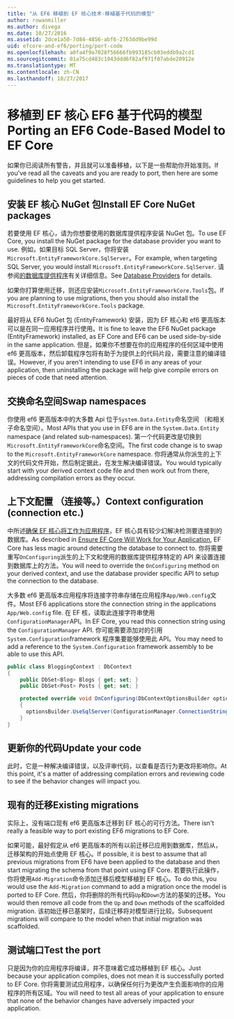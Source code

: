 ```yaml
---
title: "从 EF6 移植到 EF 核心技术-移植基于代码的模型"
author: rowanmiller
ms.author: divega
ms.date: 10/27/2016
ms.assetid: 2dce1a50-7d84-4856-abf6-2763dd9be99d
uid: efcore-and-ef6/porting/port-code
ms.openlocfilehash: a0fa4f9a7028f56666fb993185cb03eddb9a2cd1
ms.sourcegitcommit: 01a75cd483c1943ddd6f82af971f07abde20912e
ms.translationtype: MT
ms.contentlocale: zh-CN
ms.lasthandoff: 10/27/2017
---
```

# <a name="porting-an-ef6-code-based-model-to-ef-core"></a><span data-ttu-id="3df6f-102">移植到 EF 核心 EF6 基于代码的模型</span><span class="sxs-lookup"><span data-stu-id="3df6f-102">Porting an EF6 Code-Based Model to EF Core</span></span>

<span data-ttu-id="3df6f-103">如果你已阅读所有警告，并且就可以准备移植，以下是一些帮助你开始准则。</span><span class="sxs-lookup"><span data-stu-id="3df6f-103">If you've read all the caveats and you are ready to port, then here are some guidelines to help you get started.</span></span>

## <a name="install-ef-core-nuget-packages"></a><span data-ttu-id="3df6f-104">安装 EF 核心 NuGet 包</span><span class="sxs-lookup"><span data-stu-id="3df6f-104">Install EF Core NuGet packages</span></span>

<span data-ttu-id="3df6f-105">若要使用 EF 核心，请为你想要使用的数据库提供程序安装 NuGet 包。</span><span class="sxs-lookup"><span data-stu-id="3df6f-105">To use EF Core, you install the NuGet package for the database provider you want to use.</span></span> <span data-ttu-id="3df6f-106">例如，如果目标 SQL Server，你将安装`Microsoft.EntityFrameworkCore.SqlServer`。</span><span class="sxs-lookup"><span data-stu-id="3df6f-106">For example, when targeting SQL Server, you would install `Microsoft.EntityFrameworkCore.SqlServer`.</span></span> <span data-ttu-id="3df6f-107">请参阅[的数据库提供程序](../../core/providers/index.md)有关详细信息。</span><span class="sxs-lookup"><span data-stu-id="3df6f-107">See [Database Providers](../../core/providers/index.md) for details.</span></span>

<span data-ttu-id="3df6f-108">如果你打算使用迁移，则还应安装`Microsoft.EntityFrameworkCore.Tools`包。</span><span class="sxs-lookup"><span data-stu-id="3df6f-108">If you are planning to use migrations, then you should also install the `Microsoft.EntityFrameworkCore.Tools` package.</span></span>

<span data-ttu-id="3df6f-109">最好将从 EF6 NuGet 包 (EntityFramework) 安装，因为 EF 核心和 ef6 更高版本可以是在同一应用程序并行使用。</span><span class="sxs-lookup"><span data-stu-id="3df6f-109">It is fine to leave the EF6 NuGet package (EntityFramework) installed, as EF Core and EF6 can be used side-by-side in the same application.</span></span> <span data-ttu-id="3df6f-110">但是，如果你不想要在你的应用程序的任何区域中使用 ef6 更高版本，然后卸载程序包将有助于为提供上的代码片段，需要注意的编译错误。</span><span class="sxs-lookup"><span data-stu-id="3df6f-110">However, if you aren't intending to use EF6 in any areas of your application, then uninstalling the package will help give compile errors on pieces of code that need attention.</span></span>

## <a name="swap-namespaces"></a><span data-ttu-id="3df6f-111">交换命名空间</span><span class="sxs-lookup"><span data-stu-id="3df6f-111">Swap namespaces</span></span>

<span data-ttu-id="3df6f-112">你使用 ef6 更高版本中的大多数 Api 位于`System.Data.Entity`命名空间 （和相关子命名空间）。</span><span class="sxs-lookup"><span data-stu-id="3df6f-112">Most APIs that you use in EF6 are in the `System.Data.Entity` namespace (and related sub-namespaces).</span></span> <span data-ttu-id="3df6f-113">第一个代码更改是切换到`Microsoft.EntityFrameworkCore`命名空间。</span><span class="sxs-lookup"><span data-stu-id="3df6f-113">The first code change is to swap to the `Microsoft.EntityFrameworkCore` namespace.</span></span> <span data-ttu-id="3df6f-114">你将通常从你派生的上下文的代码文件开始，然后制定据此，在发生解决编译错误。</span><span class="sxs-lookup"><span data-stu-id="3df6f-114">You would typically start with your derived context code file and then work out from there, addressing compilation errors as they occur.</span></span>

## <a name="context-configuration-connection-etc"></a><span data-ttu-id="3df6f-115">上下文配置 （连接等。）</span><span class="sxs-lookup"><span data-stu-id="3df6f-115">Context configuration (connection etc.)</span></span>

<span data-ttu-id="3df6f-116">中所述[确保 EF 核心将工作为应用程序](ensure-requirements.md)，EF 核心具有较少幻解决检测要连接到的数据库。</span><span class="sxs-lookup"><span data-stu-id="3df6f-116">As described in [Ensure EF Core Will Work for Your Application](ensure-requirements.md), EF Core has less magic around detecting the database to connect to.</span></span> <span data-ttu-id="3df6f-117">你将需要重写`OnConfiguring`派生的上下文和使用的数据库提供程序特定的 API 来设置连接到数据库上的方法。</span><span class="sxs-lookup"><span data-stu-id="3df6f-117">You will need to override the `OnConfiguring` method on your derived context, and use the database provider specific API to setup the connection to the database.</span></span>

<span data-ttu-id="3df6f-118">大多数 ef6 更高版本应用程序将连接字符串存储在应用程序`App/Web.config`文件。</span><span class="sxs-lookup"><span data-stu-id="3df6f-118">Most EF6 applications store the connection string in the applications `App/Web.config` file.</span></span> <span data-ttu-id="3df6f-119">在 EF 核，读取此连接字符串使用`ConfigurationManager`API。</span><span class="sxs-lookup"><span data-stu-id="3df6f-119">In EF Core, you read this connection string using the `ConfigurationManager` API.</span></span> <span data-ttu-id="3df6f-120">你可能需要添加对的引用`System.Configuration`framework 程序集要能够使用此 API。</span><span class="sxs-lookup"><span data-stu-id="3df6f-120">You may need to add a reference to the `System.Configuration` framework assembly to be able to use this API.</span></span>

``` csharp
public class BloggingContext : DbContext
{
    public DbSet<Blog> Blogs { get; set; }
    public DbSet<Post> Posts { get; set; }

    protected override void OnConfiguring(DbContextOptionsBuilder optionsBuilder)
    {
      optionsBuilder.UseSqlServer(ConfigurationManager.ConnectionStrings["BloggingDatabase"].ConnectionString);
    }
}
```

## <a name="update-your-code"></a><span data-ttu-id="3df6f-121">更新你的代码</span><span class="sxs-lookup"><span data-stu-id="3df6f-121">Update your code</span></span>

<span data-ttu-id="3df6f-122">此时，它是一种解决编译错误，以及评审代码，以查看是否行为更改将影响你。</span><span class="sxs-lookup"><span data-stu-id="3df6f-122">At this point, it's a matter of addressing compilation errors and reviewing code to see if the behavior changes will impact you.</span></span>

## <a name="existing-migrations"></a><span data-ttu-id="3df6f-123">现有的迁移</span><span class="sxs-lookup"><span data-stu-id="3df6f-123">Existing migrations</span></span>

<span data-ttu-id="3df6f-124">实际上，没有端口现有 ef6 更高版本迁移到 EF 核心的可行方法。</span><span class="sxs-lookup"><span data-stu-id="3df6f-124">There isn't really a feasible way to port existing EF6 migrations to EF Core.</span></span>

<span data-ttu-id="3df6f-125">如果可能，最好假定从 ef6 更高版本的所有以前迁移已应用到数据库，然后从，迁移架构的开始点使用 EF 核心。</span><span class="sxs-lookup"><span data-stu-id="3df6f-125">If possible, it is best to assume that all previous migrations from EF6 have been applied to the database and then start migrating the schema from that point using EF Core.</span></span> <span data-ttu-id="3df6f-126">若要执行此操作，你将使用`Add-Migration`命令添加迁移后模型移植到 EF 核心。</span><span class="sxs-lookup"><span data-stu-id="3df6f-126">To do this, you would use the `Add-Migration` command to add a migration once the model is ported to EF Core.</span></span> <span data-ttu-id="3df6f-127">然后，你将删除的所有代码`Up`和`Down`方法的基架的迁移。</span><span class="sxs-lookup"><span data-stu-id="3df6f-127">You would then remove all code from the `Up` and `Down` methods of the scaffolded migration.</span></span> <span data-ttu-id="3df6f-128">该初始迁移已基架时，后续迁移将对模型进行比较。</span><span class="sxs-lookup"><span data-stu-id="3df6f-128">Subsequent migrations will compare to the model when that initial migration was scaffolded.</span></span>

## <a name="test-the-port"></a><span data-ttu-id="3df6f-129">测试端口</span><span class="sxs-lookup"><span data-stu-id="3df6f-129">Test the port</span></span>

<span data-ttu-id="3df6f-130">只是因为你的应用程序将编译，并不意味着它成功移植到 EF 核心。</span><span class="sxs-lookup"><span data-stu-id="3df6f-130">Just because your application compiles, does not mean it is successfully ported to EF Core.</span></span> <span data-ttu-id="3df6f-131">你将需要测试应用程序，以确保任何行为更改产生负面影响你的应用程序的所有区域。</span><span class="sxs-lookup"><span data-stu-id="3df6f-131">You will need to test all areas of your application to ensure that none of the behavior changes have adversely impacted your application.</span></span>
